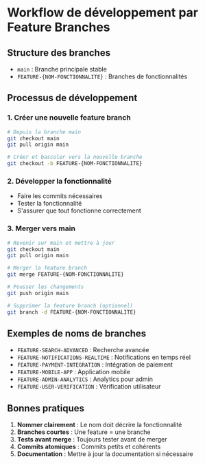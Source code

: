 # Workflow de développement par Feature Branches

## Structure des branches

- `main` : Branche principale stable
- `FEATURE-{NOM-FONCTIONNALITE}` : Branches de fonctionnalités

## Processus de développement

### 1. Créer une nouvelle feature branch

```bash
# Depuis la branche main
git checkout main
git pull origin main

# Créer et basculer vers la nouvelle branche
git checkout -b FEATURE-{NOM-FONCTIONNALITE}
```

### 2. Développer la fonctionnalité

- Faire les commits nécessaires
- Tester la fonctionnalité
- S'assurer que tout fonctionne correctement

### 3. Merger vers main

```bash
# Revenir sur main et mettre à jour
git checkout main
git pull origin main

# Merger la feature branch
git merge FEATURE-{NOM-FONCTIONNALITE}

# Pousser les changements
git push origin main

# Supprimer la feature branch (optionnel)
git branch -d FEATURE-{NOM-FONCTIONNALITE}
```

## Exemples de noms de branches

- `FEATURE-SEARCH-ADVANCED` : Recherche avancée
- `FEATURE-NOTIFICATIONS-REALTIME` : Notifications en temps réel
- `FEATURE-PAYMENT-INTEGRATION` : Intégration de paiement
- `FEATURE-MOBILE-APP` : Application mobile
- `FEATURE-ADMIN-ANALYTICS` : Analytics pour admin
- `FEATURE-USER-VERIFICATION` : Vérification utilisateur

## Bonnes pratiques

1. **Nommer clairement** : Le nom doit décrire la fonctionnalité
2. **Branches courtes** : Une feature = une branche
3. **Tests avant merge** : Toujours tester avant de merger
4. **Commits atomiques** : Commits petits et cohérents
5. **Documentation** : Mettre à jour la documentation si nécessaire
